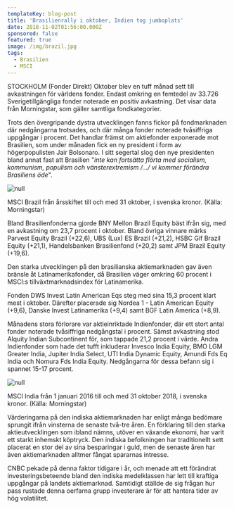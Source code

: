 ```yaml
---
templateKey: blog-post
title: 'Brasilienrally i oktober, Indien tog jumboplats'
date: 2018-11-02T01:56:00.000Z
sponsored: false
featured: true
image: /img/brazil.jpg
tags:
  - Brasilien
  - MSCI
---
```

STOCKHOLM (Fonder Direkt) Oktober blev en tuff månad sett till avkastningen för världens fonder. Endast omkring en femtedel av 33.726 Sverigetillgängliga fonder noterade en positiv avkastning. Det visar data från Morningstar, som gäller samtliga fondkategorier.

Trots den övergripande dystra utvecklingen fanns fickor på fondmarknaden där nedgångarna trotsades, och där många fonder noterade tvåsiffriga uppgångar i procent. Det handlar främst om aktiefonder exponerade mot Brasilien, som under månaden fick en ny president i form av högerpopulisten Jair Bolsonaro. I sitt segertal slog den nye presidenten bland annat fast att Brasilien "_inte kan fortsätta flörta med socialism, kommunism, populism och vänsterextremism /…/ vi kommer förändra Brasiliens öde_". 

![null](/img/562991201.png)

<span class="image-caption">MSCI Brazil från årsskiftet till och med 31 oktober, i svenska kronor. (Källa: Morningstar)</span>

Bland Brasilienfonderna gjorde BNY Mellon Brazil Equity bäst ifrån sig, med en avkastning om 23,7 procent i oktober. Bland övriga vinnare märks Parvest Equity Brazil (+22,6), UBS (Lux) ES Brazil (+21,2), HSBC Gif Brazil Equity (+21,1), Handelsbanken Brasilienfond (+20,2) samt JPM Brazil Equity (+19,6).

Den starka utvecklingen på den brasilianska aktiemarknaden gav även bränsle åt Latinamerikafonder, då Brasilien väger omkring 60 procent i MSCI:s tillväxtmarknadsindex för Latinamerika.

 Fonden DWS Invest Latin American Eqs steg med sina 15,3 procent klart mest i oktober. Därefter placerade sig Nordea 1 - Latin American Equity (+9,6), Danske Invest Latinamerika (+9,4) samt BGF Latin America (+8,9).

Månadens stora förlorare var aktieinriktade Indienfonder, där ett stort antal fonder noterade tvåsiffriga nedgångstal i procent. Sämst avkastning stod Alquity Indian Subcontinent för, som tappade 21,2 procent i värde. Andra Indienfonder som hade det tufft inkluderar Invesco India Equity, BMO LGM Greater India, Jupiter India Select, UTI India Dynamic Equity, Amundi Fds Eq India och Nomura Fds India Equity. Nedgångarna för dessa befann sig i spannet 15-17 procent.

![null](/img/562991202.png)

<span class="image-caption">MSCI India från 1 januari 2016 till och med 31 oktober 2018, i svenska kronor. (Källa: Morningstar)</span>

Värderingarna på den indiska aktiemarknaden har enligt många bedömare sprungit ifrån vinsterna de senaste två-tre åren. En förklaring till den starka aktieutvecklingen som ibland nämns, utöver en växande ekonomi, har varit ett starkt inhemskt köptryck. Den indiska befolkningen har traditionellt sett placerat en stor del av sina besparingar i guld, men de senaste åren har även aktiemarknaden alltmer fångat spararnas intresse. 

CNBC pekade på denna faktor tidigare i år, och menade att ett förändrat investeringsbeteende bland den indiska medelklassen har lett till kraftiga uppgångar på landets aktiemarknad. Samtidigt ställde de sig frågan hur pass rustade denna oerfarna grupp investerare är för att hantera tider av hög volatilitet.
